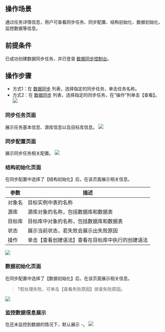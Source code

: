 ## 操作场景

通过任务详情信息，用户可查看同步任务、同步配置、结构初始化、数据初始化、监控数据等信息。

## 前提条件
已成功创建数据同步任务，并已登录 [数据同步控制台](https://console.cloud.tencent.com/dts/replication)。

## 操作步骤
- 方式1：在 [数据同步](https://console.cloud.tencent.com/dts/replication) 列表，选择指定的同步任务，单击任务名称。
- 方式2：在 [数据同步](https://console.cloud.tencent.com/dts/replication) 列表，选择指定的同步任务，在“操作”列单击【查看】。
![](https://main.qcloudimg.com/raw/41d0d1cdc2088676416ec299778dcd50.png)

### 同步任务页面
展示任务基本信息、源库信息以及目标库信息。
![](https://main.qcloudimg.com/raw/57d458fce0a384e589b78e4df50bb76e.png)

### 同步配置页面
展示同步任务相关配置。
![](https://main.qcloudimg.com/raw/700566a5ee6cae51a13569e2945a9ecd.png)

### 结构初始化页面
在同步配置中选择了【结构初始化】后，在该页面展示相关信息。

| 参数   | 描述                                             |
| ------ | ------------------------------------------------ |
| 对象名 | 目标实例中表的名称                               |
| 源库   | 源库对象的名称，包括数据库和数据表               |
| 目标库 | 目标库中对象的名称，包括数据库和数据表           |
| 状态   | 展示当前状态，若失败会展示出失败原因             |
| 操作   | 单击【查看创建语法】查看在目标库中执行的创建语法 |

![](https://main.qcloudimg.com/raw/97d03c72e997f4e5b4cf9b44d0454447.png)

### 数据初始化页面
在同步配置中选择了【数据初始化】后，在该页面展示相关信息。
>?若处理失败，可单击【查看失败原因】排查失败原因。
>
![](https://main.qcloudimg.com/raw/68527c6d4efd5118a215fb3c5561653f.png)

### 监控数据信息展示
在还未监控到数据的情况下，默认展示 -。
![](https://main.qcloudimg.com/raw/fea13760c204ff886c2dbbe75ba3d8cb.png)

